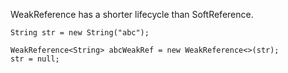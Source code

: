 WeakReference has a shorter lifecycle than SoftReference.

```
String str = new String("abc");

WeakReference<String> abcWeakRef = new WeakReference<>(str);
str = null;
```

